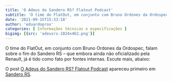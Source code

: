 ```yaml
---
title: 'O Adeus do Sandero RS? Flatout Podcast'
subtitle: 'O time do FlatOut, em conjunto com Bruno Ordones da Ordospec, falam sobre o fim do Sandero RS.'
date: '2021-09-15T15:33:18'
author: 'eduardoprox'
categories: [ Informações técnicas e especificações ]
bigimg: [{src: 'adeusrs-1024x462.png'}]
---
```


O time do FlatOut, em conjunto com Bruno Ordones da Ordospec, falam sobre o fim do Sandero RS – que embora ainda não oficializado pela Renault, já é tido como fato por fontes internas. Escute mais, abaixo:




O post [O Adeus do Sandero RS? Flatout Podcast](https://sanderors.com/o-adeus-do-sandero-rs-flatout-podcast/) apareceu primeiro em [Sandero RS](https://sanderors.com).

